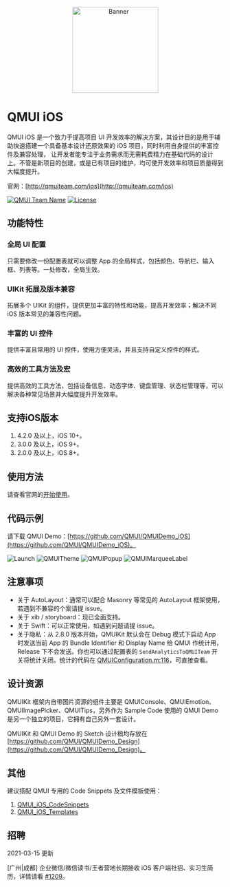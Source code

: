 <p align="center">
  <img src="https://user-images.githubusercontent.com/1190261/113146850-bff6b980-9262-11eb-948b-8719b6c578f5.png" width="200" alt="Banner" />
</p>


# QMUI iOS
QMUI iOS 是一个致力于提高项目 UI 开发效率的解决方案，其设计目的是用于辅助快速搭建一个具备基本设计还原效果的 iOS 项目，同时利用自身提供的丰富控件及兼容处理，
让开发者能专注于业务需求而无需耗费精力在基础代码的设计上。不管是新项目的创建，或是已有项目的维护，均可使开发效率和项目质量得到大幅度提升。

官网：[http://qmuiteam.com/ios](http://qmuiteam.com/ios)

[![QMUI Team Name](https://img.shields.io/badge/Team-QMUI-brightgreen.svg?style=flat)](https://github.com/QMUI "QMUI Team")
[![License](https://img.shields.io/badge/license-MIT-blue.svg?style=flat)](http://opensource.org/licenses/MIT "Feel free to contribute.")

## 功能特性
### 全局 UI 配置

只需要修改一份配置表就可以调整 App 的全局样式，包括颜色、导航栏、输入框、列表等。一处修改，全局生效。

### UIKit 拓展及版本兼容

拓展多个 UIKit 的组件，提供更加丰富的特性和功能，提高开发效率；解决不同 iOS 版本常见的兼容性问题。

### 丰富的 UI 控件

提供丰富且常用的 UI 控件，使用方便灵活，并且支持自定义控件的样式。

### 高效的工具方法及宏

提供高效的工具方法，包括设备信息、动态字体、键盘管理、状态栏管理等，可以解决各种常见场景并大幅度提升开发效率。

## 支持iOS版本

1. 4.2.0 及以上，iOS 10+。
2. 3.0.0 及以上，iOS 9+。
3. 2.0.0 及以上，iOS 8+。

## 使用方法

请查看官网的[开始使用](http://qmuiteam.com/ios/page/start.html)。

## 代码示例

请下载 QMUI Demo：[https://github.com/QMUI/QMUIDemo_iOS](https://github.com/QMUI/QMUIDemo_iOS)。

![Launch](https://user-images.githubusercontent.com/1190261/49869307-041fdf00-fe4b-11e8-8f77-8007317e71c6.gif)
![QMUITheme](https://user-images.githubusercontent.com/1190261/66378391-ecbb6f00-e9e5-11e9-9d47-8456347ba886.gif)
![QMUIPopup](https://user-images.githubusercontent.com/1190261/49869336-169a1880-fe4b-11e8-9fab-b3ff8233d562.gif)
![QMUIMarqueeLabel](https://user-images.githubusercontent.com/1190261/49869323-100ba100-fe4b-11e8-947c-92082fb4ddd8.gif)

## 注意事项

- 关于 AutoLayout：通常可以配合 Masonry 等常见的 AutoLayout 框架使用，若遇到不兼容的个案请提 issue。
- 关于 xib / storyboard：现已全面支持。
- 关于 Swift：可以正常使用，如遇到问题请提 issue。
- 关于隐私：从 2.8.0 版本开始，QMUIKit 默认会在 Debug 模式下启动 App 时发送当前 App 的 Bundle Identifier 和 Display Name 给 QMUI 作统计用，Release 下不会发送。你也可以通过配置表的 `SendAnalyticsToQMUITeam` 开关将统计关闭。统计的代码在 [QMUIConfiguration.m:116](https://github.com/Tencent/QMUI_iOS/blob/master/QMUIKit/QMUICore/QMUIConfiguration.m#L116-L126)，可直接查看。

## 设计资源

QMUIKit 框架内自带图片资源的组件主要是 QMUIConsole、QMUIEmotion、QMUIImagePicker、QMUITips，另外作为 Sample Code 使用的 QMUI Demo 是另一个独立的项目，它拥有自己另外一套设计。

QMUIKit 和 QMUI Demo 的 Sketch 设计稿均存放在 [https://github.com/QMUI/QMUIDemo_Design](https://github.com/QMUI/QMUIDemo_Design)。

## 其他

建议搭配 QMUI 专用的 Code Snippets 及文件模板使用：
1. [QMUI_iOS_CodeSnippets](https://github.com/QMUI/QMUI_iOS_CodeSnippets)
2. [QMUI_iOS_Templates](https://github.com/QMUI/QMUI_iOS_Templates)

## 招聘

2021-03-15 更新

[广州|成都] 企业微信/微信读书/王者营地长期接收 iOS 客户端社招、实习生简历，详情请看 [#1209](https://github.com/Tencent/QMUI_iOS/issues/1209)。
